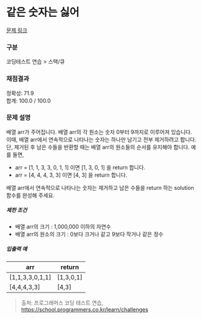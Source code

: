 # 같은 숫자는 싫어

[문제 링크](https://school.programmers.co.kr/learn/courses/30/lessons/12906)

### 구분

코딩테스트 연습 > 스택/큐

### 채점결과

정확성: 71.9 <br/>
합계: 100.0 / 100.0

### 문제 설명

<p>배열 arr가 주어집니다. 배열 arr의 각 원소는 숫자 0부터 9까지로 이루어져 있습니다. 이때, 배열 arr에서 연속적으로 나타나는 숫자는 하나만 남기고 전부 제거하려고 합니다. 단, 제거된 후 남은 수들을 반환할 때는 배열 arr의 원소들의 순서를 유지해야 합니다. 예를 들면,</p>

<ul>
    <li>arr = [1, 1, 3, 3, 0, 1, 1] 이면 [1, 3, 0, 1] 을 return 합니다.</li>
    <li>arr = [4, 4, 4, 3, 3] 이면 [4, 3] 을 return 합니다.</li>
</ul>

<p>
배열 arr에서 연속적으로 나타나는 숫자는 제거하고 남은 수들을 return 하는 solution 함수를 완성해 주세요.
</p>

<h5>제한 조건</h5>

<ul>
    <li>배열 arr의 크기 : 1,000,000 이하의 자연수</li>
    <li>배열 arr의 원소의 크기 : 0보다 크거나 같고 9보다 작거나 같은 정수</li>
</ul>

<h5>입출력 예</h5>
<table class="table">
    <thead>
        <tr>
            <th>arr</th>
            <th>return</th>
        </tr>
    </thead>
    <tbody>
        <tr>
            <td>[1,1,3,3,0,1,1]</td>
            <td>[1,3,0,1]</td>
        </tr>
         <tr>
            <td>[4,4,4,3,3]</td>
            <td>[4,3]</td>
        </tr>
    </tbody>
</table>

> 출처: 프로그래머스 코딩 테스트 연습, https://school.programmers.co.kr/learn/challenges
